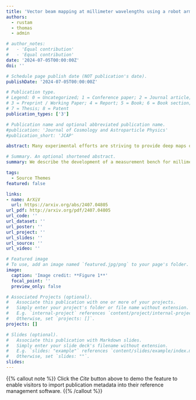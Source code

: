 ```yaml
---
title: 'Vector beam mapping at millimeter wavelengths using a robot arm'
authors: 
  - rustam  
  - thomas
  - admin

# author_notes:
#   - 'Equal contribution'
#   - 'Equal contribution'
date: '2024-07-05T00:00:00Z'
doi: ''

# Schedule page publish date (NOT publication's date).
publishDate: '2024-07-05T00:00:00Z'

# Publication type.
# Legend: 0 = Uncategorized; 1 = Conference paper; 2 = Journal article;
# 3 = Preprint / Working Paper; 4 = Report; 5 = Book; 6 = Book section;
# 7 = Thesis; 8 = Patent
publication_types: ['3']

# Publication name and optional abbreviated publication name.
#publication: 'Journal of Cosmology and Astroparticle Physics'
#publication_short: 'JCAP'

abstract: Many experimental efforts are striving to provide deep maps of the cosmic microwave background (CMB) to shed light on key questions in modern cosmology. The primary science goal for some of these experiments is to further constrain the energy scale of cosmic inflation. It has been shown that these experiments are particularly sensitive to optical systematics. Near-field vector beam mapping, or holography, is now employed in a variety of CMB-focused experimental efforts due to the technique's ability to provide full details of electromagnetic field propagation through complex systems. In this proceeding, we describe the development of a measurement bench for millimeter-wave phase-sensitive beam mapping with the goal of characterizing optical components for CMB experiments. We discuss the testing of a beam scanner based on a 6-axis robot arm, the related custom control software, the readout architecture, and the overall validation of the system through various testing procedures. Dynamic range of 70 dB is demonstrated for the presented setup. With the current mechanical setup, we derive an upper limits of 45 μm on the absolute positioning error and 10 μm on positional repeatability.

# Summary. An optional shortened abstract.
summary: We describe the development of a measurement bench for millimeter-wave phase-sensitive beam mapping employing a 6-axis robot with the goal of characterizing optical components for CMB experiments.

tags:
  - Source Themes
featured: false

links:
- name: ArXiV
  url: https://arxiv.org/abs/2407.04805
url_pdf: http://arxiv.org/pdf/2407.04805
url_code: ''
url_dataset: ''
url_poster: ''
url_project: ''
url_slides: ''
url_source: ''
url_video: ''

# Featured image
# To use, add an image named `featured.jpg/png` to your page's folder.
image:
  caption: 'Image credit: **Figure 1**'
  focal_point: ''
  preview_only: false

# Associated Projects (optional).
#   Associate this publication with one or more of your projects.
#   Simply enter your project's folder or file name without extension.
#   E.g. `internal-project` references `content/project/internal-project/index.md`.
#   Otherwise, set `projects: []`.
projects: []

# Slides (optional).
#   Associate this publication with Markdown slides.
#   Simply enter your slide deck's filename without extension.
#   E.g. `slides: "example"` references `content/slides/example/index.md`.
#   Otherwise, set `slides: ""`.
slides:
---
```


{{% callout note %}}
Click the _Cite_ button above to demo the feature to enable visitors to import publication metadata into their reference management software.
{{% /callout %}}

<!-- Supplementary notes can be added here, including [code and math](https://wowchemy.com/docs/content/writing-markdown-latex/). -->
